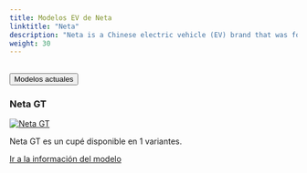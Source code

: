 ```yaml
---
title: Modelos EV de Neta
linktitle: "Neta"
description: "Neta is a Chinese electric vehicle (EV) brand that was founded in 2014 by Hozon Auto, a company based in Zhejiang province. Neta produces affordable and smart EVs that target the lower end of the market, such as the Neta N01, Neta U, Neta V, and Neta S models. Neta also has a sports car model, the Neta GT, that aims to create a higher-end image for the brand.        "
weight: 30
---
```

<!-- markdownlint-disable MD033 -->
<!-- markdownlint-disable MD010 -->


<div class="accordion" id="accordionPanelsStayOpenExample">
    <div class="accordion-item">
        <h2 class="accordion-header">
            <button class="accordion-button" type="button" data-bs-toggle="collapse" data-bs-target="#panelsStayOpen-collapseOne" aria-expanded="true" aria-controls="panelsStayOpen-collapseOne">
                        Modelos actuales
            </button>
        </h2>
        <div id="panelsStayOpen-collapseOne" class="accordion-collapse collapse show">
            <div class="accordion-body">
    <div class="container p-3 mb-4 bg-body-tertiary rounded border">
        <h3>Neta GT</h3>
        <div class="row">
            <div class="col col-12 col-md-6">
                <a href="gt">
                    <img src="https://media.evkx.net/multimedia/models/neta/gt/gt_580_awd/main_1_st.jpg" class="img-fluid" alt="Neta GT" >
                </a>
            </div>
            <div class="col col-12 col-md-6"><p>
Neta GT es un cupé disponible en 1 variantes.
</p>
	<a href="gt/" class="btn btn-outline-primary" role="button">Ir a la información del modelo</a>
		</div>
	</div>
</div>
        </div>
    </div>
</div></div>
